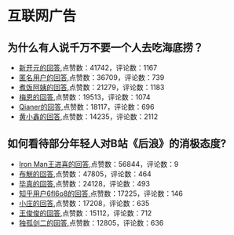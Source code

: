 #  互联网广告 
## 为什么有人说千万不要一个人去吃海底捞？
- [新开元的回答](https://www.zhihu.com/question/58299355/answer/719490438),点赞数：41742，评论数：1167
- [匿名用户的回答](https://www.zhihu.com/question/58299355/answer/562311227),点赞数：36709，评论数：739
- [煮饭阿姨的回答](https://www.zhihu.com/question/58299355/answer/518934502),点赞数：21279，评论数：1183
- [梅恩的回答](https://www.zhihu.com/question/58299355/answer/489300225),点赞数：19513，评论数：1074
- [Qianer的回答](https://www.zhihu.com/question/58299355/answer/711054390),点赞数：18117，评论数：696
- [黄小鑫的回答](https://www.zhihu.com/question/58299355/answer/526606567),点赞数：14235，评论数：2112
## 如何看待部分年轻人对B站《后浪》的消极态度?
- [Iron Man王进喜的回答](https://www.zhihu.com/question/392559297/answer/1201222397),点赞数：56844，评论数：9
- [布觥的回答](https://www.zhihu.com/question/392559297/answer/1199867927),点赞数：47805，评论数：464
- [毕真的回答](https://www.zhihu.com/question/392559297/answer/1200640517),点赞数：24128，评论数：493
- [知乎用户6fl6o8的回答](https://www.zhihu.com/question/392559297/answer/1200210568),点赞数：17225，评论数：146
- [小庄的回答](https://www.zhihu.com/question/392559297/answer/1204392650),点赞数：17208，评论数：635
- [王俊俊的回答](https://www.zhihu.com/question/392559297/answer/1201663846),点赞数：15112，评论数：712
- [独孤剑二的回答](https://www.zhihu.com/question/392559297/answer/1201101855),点赞数：12805，评论数：636
